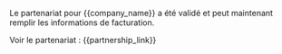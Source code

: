 Le partenariat pour {{company_name}} a été validé et peut maintenant remplir les informations de facturation.

Voir le partenariat : {{partnership_link}}